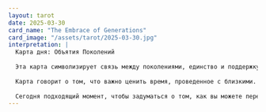 ```yaml
---
layout: tarot
date: 2025-03-30
card_name: "The Embrace of Generations"
card_image: "/assets/tarot/2025-03-30.jpg"
interpretation: |
  Карта дня: Объятия Поколений
  
  Эта карта символизирует связь между поколениями, единство и поддержку, которую мы можем получить от наших родных и близких. Она напоминает нам о важности семьи, традиций и наследия. Сегодня вы можете ощутить тепло и поддержку от тех, кто вас окружает. Возможно, вам стоит обратиться к своим родным, чтобы поделиться своими мыслями или просто провести время вместе. Это также хороший день для размышлений о своих корнях и о том, как ваши предки повлияли на вашу жизнь.
  
  Карта говорит о том, что важно ценить время, проведенное с близкими. Поговорите с ними о своих мечтах и планах, делитесь своими переживаниями. Это может укрепить ваши отношения и принести много радости. Также не забывайте о своих детях или младших родственниках — они могут стать источником вдохновения и свежих идей. Помните, что каждый из нас является частью большего целого, и наше наследие продолжает жить через нас.
  
  Сегодня подходящий момент, чтобы задуматься о том, как вы можете передать свои знания и опыт следующему поколению. Ваша мудрость и понимание могут стать ценным подарком для тех, кто идет по вашим стопам. Не упустите возможность создать новые воспоминания с теми, кто вам дорог. Откройте свое сердце и позвольте любви и поддержке окружить вас. Это день для объятий, как физических, так и эмоциональных, для укрепления связей и создания новых традиций.
---
```

